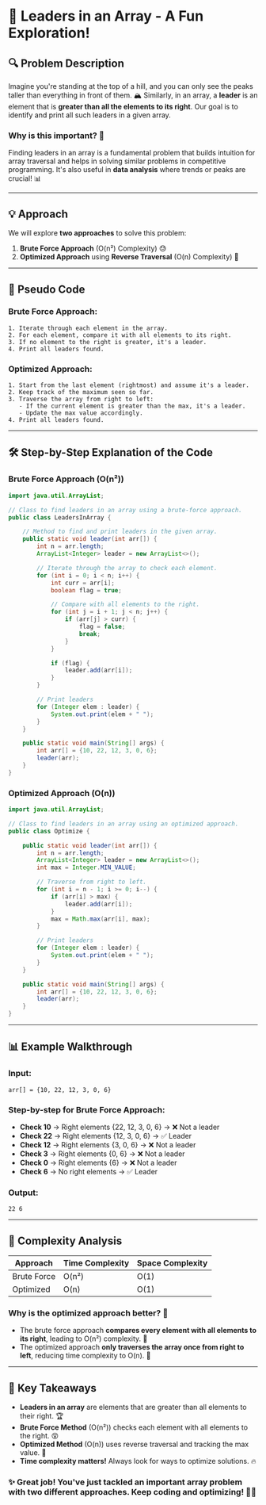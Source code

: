 # 🚀 Leaders in an Array - A Fun Exploration!  

## 🔍 Problem Description  
Imagine you're standing at the top of a hill, and you can only see the peaks taller than everything in front of them. 🏔️ Similarly, in an array, a **leader** is an element that is **greater than all the elements to its right**. Our goal is to identify and print all such leaders in a given array.  

### Why is this important? 🤔  
Finding leaders in an array is a fundamental problem that builds intuition for array traversal and helps in solving similar problems in competitive programming. It's also useful in **data analysis** where trends or peaks are crucial! 📊  

---  

## 💡 Approach  
We will explore **two approaches** to solve this problem:  
1. **Brute Force Approach** (O(n²) Complexity) 😓  
2. **Optimized Approach** using **Reverse Traversal** (O(n) Complexity) 🚀  

---  

## 📝 Pseudo Code  

### **Brute Force Approach:**  
```plaintext
1. Iterate through each element in the array.
2. For each element, compare it with all elements to its right.
3. If no element to the right is greater, it's a leader.
4. Print all leaders found.
```

### **Optimized Approach:**  
```plaintext
1. Start from the last element (rightmost) and assume it's a leader.
2. Keep track of the maximum seen so far.
3. Traverse the array from right to left:
   - If the current element is greater than the max, it's a leader.
   - Update the max value accordingly.
4. Print all leaders found.
```

---  

## 🛠️ Step-by-Step Explanation of the Code  

### **Brute Force Approach (O(n²))**  
```java
import java.util.ArrayList;

// Class to find leaders in an array using a brute-force approach.
public class LeadersInArray {

    // Method to find and print leaders in the given array.
    public static void leader(int arr[]) {
        int n = arr.length;
        ArrayList<Integer> leader = new ArrayList<>();

        // Iterate through the array to check each element.
        for (int i = 0; i < n; i++) {
            int curr = arr[i];
            boolean flag = true;

            // Compare with all elements to the right.
            for (int j = i + 1; j < n; j++) {
                if (arr[j] > curr) {
                    flag = false;
                    break;
                }
            }

            if (flag) {
                leader.add(arr[i]);
            }
        }

        // Print leaders
        for (Integer elem : leader) {
            System.out.print(elem + " ");
        }
    }

    public static void main(String[] args) {
        int arr[] = {10, 22, 12, 3, 0, 6};
        leader(arr);
    }
}
```

### **Optimized Approach (O(n))**  
```java
import java.util.ArrayList;

// Class to find leaders in an array using an optimized approach.
public class Optimize {

    public static void leader(int arr[]) {
        int n = arr.length;
        ArrayList<Integer> leader = new ArrayList<>();
        int max = Integer.MIN_VALUE;

        // Traverse from right to left.
        for (int i = n - 1; i >= 0; i--) {
            if (arr[i] > max) {
                leader.add(arr[i]);
            }
            max = Math.max(arr[i], max);
        }

        // Print leaders
        for (Integer elem : leader) {
            System.out.print(elem + " ");
        }
    }

    public static void main(String[] args) {
        int arr[] = {10, 22, 12, 3, 0, 6};
        leader(arr);
    }
}
```

---  

## 📊 Example Walkthrough  

### Input:  
```plaintext
arr[] = {10, 22, 12, 3, 0, 6}
```

### **Step-by-step for Brute Force Approach:**  
- **Check 10** → Right elements {22, 12, 3, 0, 6} → ❌ Not a leader
- **Check 22** → Right elements {12, 3, 0, 6} → ✅ Leader
- **Check 12** → Right elements {3, 0, 6} → ❌ Not a leader
- **Check 3** → Right elements {0, 6} → ❌ Not a leader
- **Check 0** → Right elements {6} → ❌ Not a leader
- **Check 6** → No right elements → ✅ Leader  

### **Output:**  
```plaintext
22 6
```

---  

## 📌 Complexity Analysis  
| Approach        | Time Complexity | Space Complexity |
|----------------|----------------|------------------|
| Brute Force    | O(n²)          | O(1)             |
| Optimized      | O(n)           | O(1)             |

### **Why is the optimized approach better?** 🚀  
- The brute force approach **compares every element with all elements to its right**, leading to O(n²) complexity. 🐌
- The optimized approach **only traverses the array once from right to left**, reducing time complexity to O(n). 🚀

---  

## 🎯 Key Takeaways  
- **Leaders in an array** are elements that are greater than all elements to their right. 🏆
- **Brute Force Method** (O(n²)) checks each element with all elements to the right. 😵
- **Optimized Method** (O(n)) uses reverse traversal and tracking the max value. 🚀
- **Time complexity matters!** Always look for ways to optimize solutions. 🔥

### ✨ Great job! You've just tackled an important array problem with two different approaches. Keep coding and optimizing! 🚀😄

